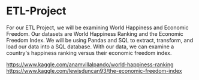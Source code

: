 # ETL-Project

For our ETL Project, we will be examining World Happiness and Economic Freedom. Our datasets are World Happiness Ranking and the Economic Freedom Index. 
We will be using Pandas and SQL to extract, transform, and load our data into a SQL database. With our data, we can examine a country's happiness ranking versus
their economic freedom index. 

https://www.kaggle.com/anamvillalpando/world-happiness-ranking
https://www.kaggle.com/lewisduncan93/the-economic-freedom-index
